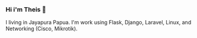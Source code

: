 ### Hi i'm Theis 👋
I living in Jayapura Papua. I'm work using Flask, Django, Laravel, Linux, and Networking (Cisco, Mikrotik). 
